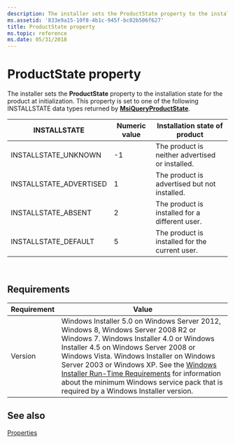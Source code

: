 ```yaml
---
description: The installer sets the ProductState property to the installation state for the product at initialization.
ms.assetid: '833e9a15-10f8-4b1c-945f-bc02b506f627'
title: ProductState property
ms.topic: reference
ms.date: 05/31/2018
---
```


# ProductState property

The installer sets the **ProductState** property to the installation state for the product at initialization. This property is set to one of the following INSTALLSTATE data types returned by [**MsiQueryProductState**](/windows/desktop/api/Msi/nf-msi-msiqueryproductstatea).



| INSTALLSTATE             | Numeric value | Installation state of product                   |
|--------------------------|---------------|-------------------------------------------------|
| INSTALLSTATE\_UNKNOWN    | -1            | The product is neither advertised or installed. |
| INSTALLSTATE\_ADVERTISED | 1             | The product is advertised but not installed.    |
| INSTALLSTATE\_ABSENT     | 2             | The product is installed for a different user.  |
| INSTALLSTATE\_DEFAULT    | 5             | The product is installed for the current user.  |



 

## Requirements



| Requirement | Value |
|--------------------|--------------------------------------------------------------------------------------------------------------------------------------------------------------------------------------------------------------------------------------------------------------------------------------------------------------------------------------------------------------------------------------------------------------------------------------------------|
| Version<br/> | Windows Installer 5.0 on Windows Server 2012, Windows 8, Windows Server 2008 R2 or Windows 7. Windows Installer 4.0 or Windows Installer 4.5 on Windows Server 2008 or Windows Vista. Windows Installer on Windows Server 2003 or Windows XP. See the [Windows Installer Run-Time Requirements](windows-installer-portal.md) for information about the minimum Windows service pack that is required by a Windows Installer version.<br/> |



## See also

<dl> <dt>

[Properties](properties.md)
</dt> </dl>

 

 




